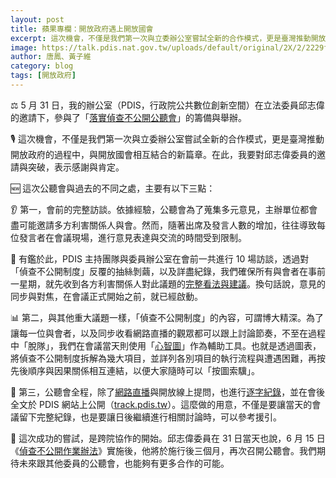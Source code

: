 ```yaml
---
layout: post
title: 蘋果專欄：開放政府遇上開放國會
excerpt: 這次機會，不僅是我們第一次與立委辦公室嘗試全新的合作模式，更是臺灣推動開放政府的過程中，與開放國會相互結合的新篇章。
image: https://talk.pdis.nat.gov.tw/uploads/default/original/2X/2/2229fce6aab69fbf4a1371435c85fbfaac6e9516.jpeg
author: 唐鳳、黃子維
category: blog
tags: [開放政府]
---
```


⚖️ 5 月 31 日，我的辦公室（PDIS，行政院公共數位創新空間）在立法委員邱志偉的邀請下，參與了「[落實偵查不公開公聽會](https://www.facebook.com/permalink.php?story_fbid=2677074105864517&id=1588286501409955)」的籌備與舉辦。

🎙️ 這次機會，不僅是我們第一次與立委辦公室嘗試全新的合作模式，更是臺灣推動開放政府的過程中，與開放國會相互結合的新篇章。在此，我要對邱志偉委員的邀請與突破，表示感謝與肯定。

🆕 這次公聽會與過去的不同之處，主要有以下三點：

👂 第一，會前的完整訪談。依據經驗，公聽會為了蒐集多元意見，主辦單位都會盡可能邀請多方利害關係人與會。然而，隨著出席及發言人數的增加，往往導致每位發言者在會議現場，進行意見表達與交流的時間受到限制。

💬 有鑑於此，PDIS 主持團隊與委員辦公室在會前一共進行 10 場訪談，透過對「偵查不公開制度」反覆的抽絲剝繭，以及詳盡紀錄，我們確保所有與會者在事前一星期，就先收到各方利害關係人對此議題的[完整看法與建議](https://docs.google.com/document/d/1mmEO8WPOzB8XDs4V0XMSmbO39I1ZkOZDTxks0J7cx-0/edit#heading=h.jgexw6fafmb)。換句話說，意見的同步與對焦，在會議正式開始之前，就已經啟動。

📊 第二，與其他重大議題一樣，「偵查不公開制度」的內容，可謂博大精深。為了讓每一位與會者，以及同步收看網路直播的觀眾都可以跟上討論節奏，不至在過程中「脫隊」，我們在會議當天則使用「[心智圖](https://miro.com/app/board/o9J_kx42gKI=/)」作為輔助工具。也就是透過圖表，將偵查不公開制度拆解為幾大項目，並詳列各別項目的執行流程與遭遇困難，再按先後順序與因果關係相互連結，以便大家隨時可以「按圖索驥」。

📜 第三，公聽會全程，除了[網路直播](https://www.youtube.com/watch?v=M4laQWtbK4o)與開放線上提問，也進行[逐字紀錄](https://sayit.pdis.nat.gov.tw/2019-05-31-%E8%90%BD%E5%AF%A6%E5%81%B5%E6%9F%A5%E4%B8%8D%E5%85%AC%E9%96%8B%E5%85%AC%E8%81%BD%E6%9C%83)，並在會後全文於 PDIS 網站上公開（[track.pdis.tw](https://track.pdis.tw/)）。這麼做的用意，不僅是要讓當天的會議留下完整紀錄，也是要讓日後繼續進行相關討論時，可以參考援引。

🚀 這次成功的嘗試，是跨院協作的開始。邱志偉委員在 31 日當天也說，6 月 15 日《[偵查不公開作業辦法](https://mojlaw.moj.gov.tw/LawContent.aspx?LSID=FL068478)》實施後，他將於施行後三個月，再次召開公聽會。我們期待未來跟其他委員的公聽會，也能夠有更多合作的可能。
